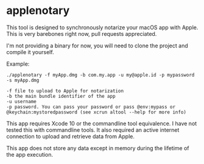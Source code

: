 # applenotary

This tool is designed to synchronously notarize your macOS app with Apple. This is very barebones right now, pull requests appreciated.

I'm not providing a binary for now, you will need to clone the project and compile it yourself.

Example:

`./applenotary -f myApp.dmg -b com.my.app -u my@apple.id -p mypassword -s myApp.dmg`

```
-f file to upload to Apple for notarization
-b the main bundle identifier of the app
-u username
-p password. You can pass your password or pass @env:mypass or @keychain:mystoredpassword (see xcrun altool --help for more info)
```

This app requires Xcode 10 or the commandline tool equivalence. I have not tested this with commandline tools. It also required an active internet connection to upload and retrieve data from Apple.

This app does not store any data except in memory during the lifetime of the app execution.
